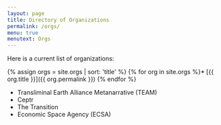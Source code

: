 ```yaml
---
layout: page
title: Directory of Organizations
permalink: /orgs/
menu: true
menutext: Orgs
---
```



Here is a current list of organizations:

{% assign orgs = site.orgs | sort: 'title' %} {% for org in site.orgs %}* [{{ org.title }}]({{ org.permalink }}) {% endfor %}

* Transliminal Earth Alliance Metanarrative (TEAM)
* Ceptr
* The Transition
* Economic Space Agency (ECSA)
